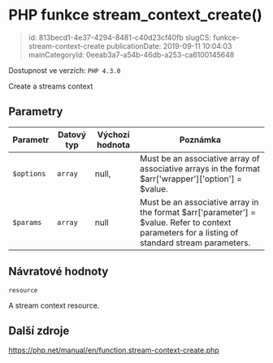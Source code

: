 PHP funkce stream_context_create()
================================

> id: 813becd1-4e37-4294-8481-c40d23cf40fb
> slugCS: funkce-stream-context-create
> publicationDate: 2019-09-11 10:04:03
> mainCategoryId: 0eeab3a7-a54b-46db-a253-ca6100145648

Dostupnost ve verzích: `PHP 4.3.0`

Create a streams context


Parametry
--------------

| Parametr | Datový typ | Výchozí hodnota | Poznámka |
|-----|-----|-----|-----|
| `$options` | `array` | null, | Must be an associative array of associative arrays in the format $arr['wrapper']['option'] = $value. |
| `$params` | `array` | null | Must be an associative array in the format $arr['parameter'] = $value. Refer to context parameters for a listing of standard stream parameters. |


Návratové hodnoty
----------------

`resource`

A stream context resource.

Další zdroje
------------

https://php.net/manual/en/function.stream-context-create.php
